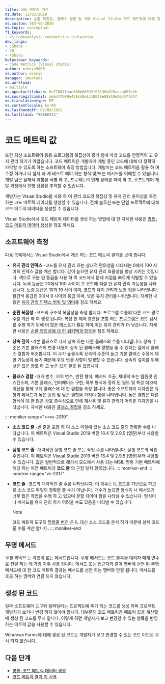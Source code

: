 ```yaml
---
title: 코드 메트릭 계산
ms.date: 11/02/2018
description: 순환 복잡성, 클래스 결합 및 기타 Visual Studio 코드 메트릭에 대해 알아보세요. 메트릭이 개발 진행률을 추적 하 고 위험을 식별 하는 방법을 참조 하세요.
ms.custom: SEO-VS-2020
ms.topic: conceptual
f1_keywords:
- vs.codeanalysis.codemetrics.toolwindow
dev_langs:
- CSharp
- VB
- FSharp
helpviewer_keywords:
- code metrics [Visual Studio]
author: mikejo5000
ms.author: mikejo
manager: jmartens
ms.workload:
- multiple
ms.openlocfilehash: 6e77667feae806b66092195f30b028ccca653b2b
ms.sourcegitcommit: ae6d47b09a439cd0e13180f5e89510e3e347fd47
ms.translationtype: MT
ms.contentlocale: ko-KR
ms.lasthandoff: 02/08/2021
ms.locfileid: "99860453"
---
```

# <a name="code-metrics-values"></a>코드 메트릭 값

또한 최신 소프트웨어 응용 프로그램의 복잡성이 증가 함에 따라 코드를 안정적이 고 유지 관리 하기가 어렵습니다. 코드 메트릭은 개발자가 개발 중인 코드에 대해 더 정확히 파악할 수 있도록 하는 소프트웨어 측정 방법입니다. 개발자는 코드 메트릭을 활용 하 여 수정 하거나 더 철저 하 게 테스트 해야 하는 형식 및/또는 메서드를 이해할 수 있습니다. 개발 팀은 잠재적 위험을 식별 하 고, 프로젝트의 현재 상태를 파악 하 고, 소프트웨어 개발 과정에서 진행 상황을 추적할 수 있습니다.

개발자는 Visual Studio를 사용 하 여 관리 코드의 복잡성 및 유지 관리 용이성을 측정 하는 코드 메트릭 데이터를 생성할 수 있습니다. 전체 솔루션 또는 단일 프로젝트에 대해 코드 메트릭 데이터를 생성할 수 있습니다.

Visual Studio에서 코드 메트릭 데이터를 생성 하는 방법에 대 한 자세한 내용은 [방법: 코드 메트릭 데이터 생성](../code-quality/how-to-generate-code-metrics-data.md)을 참조 하세요.

## <a name="software-measurements"></a>소프트웨어 측정

다음 목록에서는 Visual Studio에서 계산 하는 코드 메트릭 결과를 보여 줍니다.

- **유지 관리 인덱스** -코드를 유지 관리 하는 상대적 편의성을 나타내는 0에서 100 사이의 인덱스 값을 계산 합니다. 값이 높으면 유지 관리 효율성을 향상 시키는 것입니다. 색으로 구분 된 등급을 사용 하 여 코드에서 문제 지점을 빠르게 식별할 수 있습니다. 녹색 등급은 20에서 100 사이이 고 코드에 적절 한 유지 관리 가능성을 나타냅니다. 노랑 등급은 10과 19 사이 이며, 코드의 유지 관리가 보통 임을 나타냅니다. 빨간색 등급은 0에서 9 사이의 등급 이며, 낮은 유지 관리를 나타냅니다. 자세한 내용은 [유지 관리 인덱스 범위 및 의미](code-metrics-maintainability-index-range-and-meaning.md)를 참조 하세요.

- **순환 복잡성** -코드의 구조적 복잡성을 측정 합니다. 프로그램 흐름의 다른 코드 경로 수를 계산 하 여 생성 됩니다. 복잡 한 제어 흐름을 포함 하는 프로그램은 코드 검사를 수행 하기 위해 더 많은 테스트가 필요 하며,이는 유지 관리가 더 낮습니다. 자세한 내용은 [순환 복잡성에 대 한 위키백과 항목](https://wikipedia.org/wiki/Cyclomatic_complexity)을 참조 하세요.

- **상속 깊이** -기본 클래스로 다시 상속 하는 다른 클래스의 수를 나타냅니다. 상속 수준은 기본 클래스의 변경 내용이 상속 된 클래스에 영향을 줄 수 있다는 점에서 클래스 결합과 비슷합니다. 이 수가 높을수록 상속의 수준이 높고 기본 클래스 수정에 대 한 가능성이 높기 때문에 주요 변경 사항이 발생할 수 있습니다. 상속의 깊이를 위해 낮은 값은 양호 하 고 높은 값은 잘못 된 값입니다.

- **클래스 결합** -매개 변수, 지역 변수, 반환 형식, 메서드 호출, 제네릭 또는 템플릿 인스턴스화, 기본 클래스, 인터페이스 구현, 외부 형식에 정의 된 필드 및 특성 데코레이션을 통해 고유 클래스에 대 한 결합을 측정 합니다. 좋은 소프트웨어 디자인은 유형과 메서드가 높은 응집 및 낮은 결합을 가져야 함을 나타냅니다. 높은 결합은 다른 형식에 대 한 많은 상호 종속성으로 인해 재사용 및 유지 관리가 어려운 디자인을 나타냅니다. 자세한 내용은 [클래스 결합](code-metrics-class-coupling.md)을 참조 하세요.

::: moniker range=">=vs-2019"

- **소스 코드 줄** -빈 줄을 포함 하 여 소스 파일에 있는 소스 코드 줄의 정확한 수를 나타냅니다. 이 메트릭은 Visual Studio 2019 버전 16.4 및 2.9.5 (영문)부터 사용할 수 있습니다.

- **실행 코드 줄** -대략적인 실행 코드 줄 또는 작업 수를 나타냅니다. 실행 코드의 작업 수입니다. 이 메트릭은 Visual Studio 2019 버전 16.4 및 2.9.5 (영문)부터 사용할 수 있습니다. 값은 일반적으로 레거시 모드에서 사용 되는 MSIL 명령 기반 메트릭에 해당 하는 이전 메트릭과 **코드 줄** 의 근접 일치 항목입니다.
::: moniker-end
::: moniker range="vs-2017"

- **코드 줄** -코드의 대략적인 줄 수를 나타냅니다. 이 개수는 IL 코드를 기반으로 하므로 소스 코드 파일의 정확한 줄 수가 아닙니다. 개수가 높으면 형식이 나 메서드가 너무 많은 작업을 수행 하 고 있으며 분할 되어야 함을 나타낼 수 있습니다. 형식이 나 메서드를 유지 관리 하기 어려울 수도 있음을 나타낼 수 있습니다.

   > [!NOTE]
   > 코드 메트릭 도구의 [명령줄 버전](../code-quality/how-to-generate-code-metrics-data.md#command-line-code-metrics) 은 IL 대신 소스 코드를 분석 하기 때문에 실제 코드 줄 수를 계산 합니다.
::: moniker-end

## <a name="anonymous-methods"></a>무명 메서드

*무명 메서드* 는 이름이 없는 메서드입니다. 무명 메서드는 코드 블록을 대리자 매개 변수로 전달 하는 데 가장 자주 사용 됩니다. 메서드 또는 접근자와 같이 멤버에 선언 된 무명 메서드에 대 한 코드 메트릭 결과는 메서드를 선언 하는 멤버와 연결 됩니다. 메서드를 호출 하는 멤버와 연결 되지 않습니다.

## <a name="generated-code"></a>생성 된 코드

일부 소프트웨어 도구와 컴파일러는 프로젝트에 추가 되는 코드를 생성 하며 프로젝트 개발자가 보거나 변경 하지 않아야 합니다. 대부분의 코드 메트릭은 메트릭 값을 계산할 때 생성 된 코드를 무시 합니다. 이렇게 하면 개발자가 보고 변경할 수 있는 항목을 반영 하는 메트릭 값을 사용할 수 있습니다.

Windows Forms에 대해 생성 된 코드는 개발자가 보고 변경할 수 있는 코드 이므로 무시 되지 않습니다.

## <a name="next-steps"></a>다음 단계

- [방법: 코드 메트릭 데이터 생성](../code-quality/how-to-generate-code-metrics-data.md)
- [코드 메트릭 결과 창 사용](../code-quality/working-with-code-metrics-data.md)